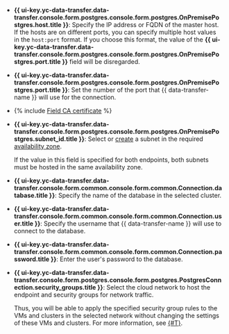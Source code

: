 * **{{ ui-key.yc-data-transfer.data-transfer.console.form.postgres.console.form.postgres.OnPremisePostgres.host.title }}**: Specify the IP address or FQDN of the master host. If the hosts are on different ports, you can specify multiple host values in the `host:port` format. If you choose this format, the value of the **{{ ui-key.yc-data-transfer.data-transfer.console.form.postgres.console.form.postgres.OnPremisePostgres.port.title }}** field will be disregarded.

* **{{ ui-key.yc-data-transfer.data-transfer.console.form.postgres.console.form.postgres.OnPremisePostgres.port.title }}**: Set the number of the port that {{ data-transfer-name }} will use for the connection.

* {% include [Field CA certificate](../../fields/postgresql/ui/ca-certificate.md) %}
* 
   **{{ ui-key.yc-data-transfer.data-transfer.console.form.postgres.console.form.postgres.OnPremisePostgres.subnet_id.title }}**: Select or [create](../../../../vpc/operations/subnet-create.md) a subnet in the required [availability zone](../../../../overview/concepts/geo-scope.md).


   If the value in this field is specified for both endpoints, both subnets must be hosted in the same availability zone.

* **{{ ui-key.yc-data-transfer.data-transfer.console.form.common.console.form.common.Connection.database.title }}**: Specify the name of the database in the selected cluster.

* **{{ ui-key.yc-data-transfer.data-transfer.console.form.common.console.form.common.Connection.user.title }}**: Specify the username that {{ data-transfer-name }} will use to connect to the database.

* **{{ ui-key.yc-data-transfer.data-transfer.console.form.common.console.form.common.Connection.password.title }}**: Enter the user's password to the database.

* **{{ ui-key.yc-data-transfer.data-transfer.console.form.postgres.console.form.postgres.PostgresConnection.security_groups.title }}**: Select the cloud network to host the endpoint and security groups for network traffic.

   Thus, you will be able to apply the specified security group rules to the VMs and clusters in the selected network without changing the settings of these VMs and clusters. For more information, see [{#T}](../../../../data-transfer/concepts/network.md).
